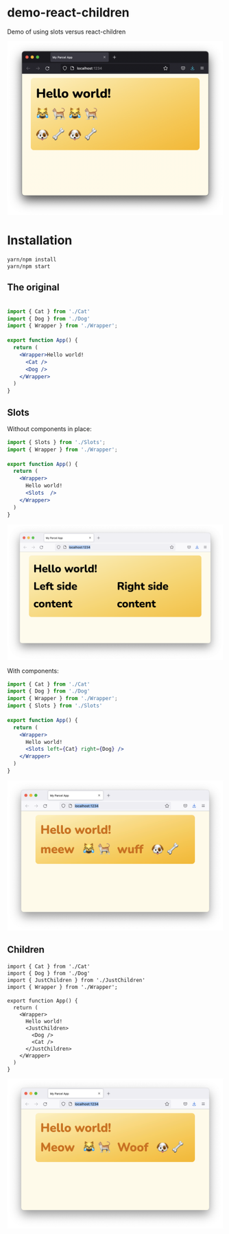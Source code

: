 # demo-react-children
Demo of using slots versus react-children

![design](./img/design.png)


# Installation

```
yarn/npm install
yarn/npm start
```

## The original


```jsx

import { Cat } from './Cat'
import { Dog } from './Dog'
import { Wrapper } from './Wrapper';

export function App() {
  return (
    <Wrapper>Hello world!
      <Cat />
      <Dog />
    </Wrapper>
  )
}
```

## Slots

Without components in place: 

```jsx
import { Slots } from './Slots';
import { Wrapper } from './Wrapper';

export function App() {
  return (
    <Wrapper>
      Hello world!
      <Slots  />
    </Wrapper>
  )
}
```
![default empty example](./img/default_empty_slots.png)

With components:

```jsx
import { Cat } from './Cat'
import { Dog } from './Dog'
import { Wrapper } from './Wrapper';
import { Slots } from './Slots'

export function App() {
  return (
    <Wrapper>
      Hello world!
      <Slots left={Cat} right={Dog} />
    </Wrapper>
  )
}
```

![slots example](./img/slots.png)

## Children

```
import { Cat } from './Cat'
import { Dog } from './Dog'
import { JustChildren } from './JustChildren'
import { Wrapper } from './Wrapper';

export function App() {
  return (
    <Wrapper>
      Hello world!
      <JustChildren>
        <Dog />
        <Cat />
      </JustChildren>
    </Wrapper>
  )
}
```

![just using React.Children.map example](./img/just_children.png)